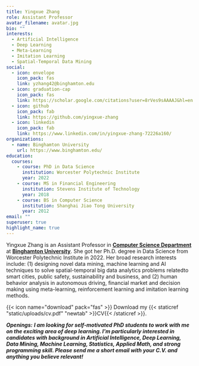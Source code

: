 ```yaml
---
title: Yingxue Zhang
role: Assistant Professor
avatar_filename: avatar.jpg
bio: ""
interests:
  - Artificial Intelligence
  - Deep Learning
  - Meta-Learning
  - Imitation Learning
  - Spatial-Temporal Data Mining
social:
  - icon: envelope
    icon_pack: fas
    link: yzhang42@binghamton.edu
  - icon: graduation-cap
    icon_pack: fas
    link: https://scholar.google.com/citations?user=8rVes9sAAAAJ&hl=en
  - icon: github
    icon_pack: fab
    link: https://github.com/yingxue-zhang
  - icon: linkedin
    icon_pack: fab
    link: https://www.linkedin.com/in/yingxue-zhang-72226a160/
organizations:
  - name: Binghamton University
    url: https://www.binghamton.edu/
education:
  courses:
    - course: PhD in Data Science
      institution: Worcester Polytechnic Institute
      year: 2022
    - course: MS in Financial Engineering
      institution: Stevens Institute of Technology
      year: 2018
    - course: BS in Computer Science
      institution: Shanghai Jiao Tong University
      year: 2012
email: ""
superuser: true
highlight_name: true
---
```

Yingxue Zhang is an Assistant Professor in **[Computer Science Department](https://www.binghamton.edu/computer-science/index.html)** at **[Binghamton University](https://www.binghamton.edu/)**. She got her Ph.D. degree in Data Science from Worcester Polytechnic Institute in 2022. Her broad research interests include: (1) designing novel data mining, machine learning and AI techniques to solve spatial-temporal big data analytics problems relatedto smart cities, public safety, sustainability and business, and (2) human behavior analysis in autonomous driving, financial market and decision making using meta-learning, reinforcement learning and imitation learning methods.

{{< icon name="download" pack="fas" >}} Download my {{< staticref "static/uploads/cv.pdf" "newtab" >}}CV{{< /staticref >}}.

***Openings:** **I am looking for self-motivated PhD students to work with me on the exciting area of deep learning. I'm particularly interested in candidates with background in Artificial Intelligence, Deep Learning, Data Mining, Machine Learning, Statistics, Applied Math, and strong programming skill. Please send me a short email with your C.V. and anything you believe relevant!***